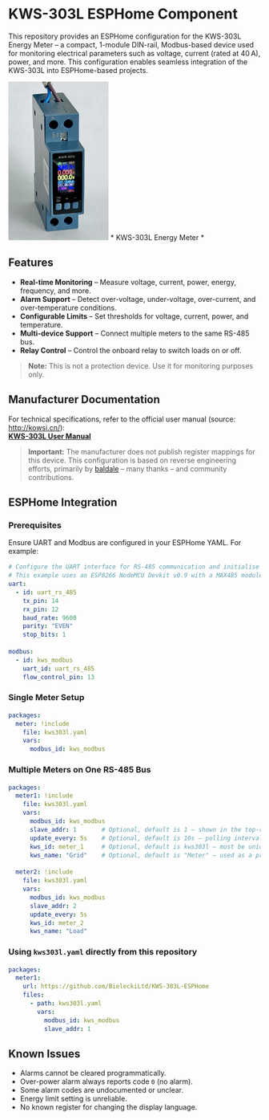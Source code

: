 # KWS-303L ESPHome Component

This repository provides an ESPHome configuration for the KWS-303L Energy Meter – a compact, 1-module DIN-rail, Modbus-based device used for monitoring electrical parameters such as voltage, current (rated at 40 A), power, and more. This configuration enables seamless integration of the KWS-303L into ESPHome-based projects.

<img src="docs/kws-303l.jpg" alt="KWS-303L Energy Meter" width="200">
* KWS-303L Energy Meter *

## Features

- **Real-time Monitoring** – Measure voltage, current, power, energy, frequency, and more.
- **Alarm Support** – Detect over-voltage, under-voltage, over-current, and over-temperature conditions.
- **Configurable Limits** – Set thresholds for voltage, current, power, and temperature.
- **Multi-device Support** – Connect multiple meters to the same RS-485 bus.
- **Relay Control** – Control the onboard relay to switch loads on or off.

> **Note:** This is not a protection device. Use it for monitoring purposes only.

## Manufacturer Documentation

For technical specifications, refer to the official user manual (source: http://kowsi.cn/):  
[**KWS-303L User Manual**](docs/kws-303.pdf)

> **Important:** The manufacturer does not publish register mappings for this device. This configuration is based on reverse engineering efforts, primarily by [baldale](https://github.com/baldale) – many thanks – and community contributions.

## ESPHome Integration

### Prerequisites

Ensure UART and Modbus are configured in your ESPHome YAML. For example:

```yaml
# Configure the UART interface for RS-485 communication and initialise Modbus.
# This example uses an ESP8266 NodeMCU Devkit v0.9 with a MAX485 module.
uart:
  - id: uart_rs_485
    tx_pin: 14
    rx_pin: 12
    baud_rate: 9600
    parity: "EVEN"
    stop_bits: 1

modbus:
  - id: kws_modbus
    uart_id: uart_rs_485
    flow_control_pin: 13
```

### Single Meter Setup

```yaml
packages:
  meter: !include
    file: kws303l.yaml
    vars:
      modbus_id: kws_modbus
```

### Multiple Meters on One RS-485 Bus

```yaml
packages:
  meter1: !include
    file: kws303l.yaml
    vars:
      modbus_id: kws_modbus
      slave_addr: 1       # Optional, default is 1 – shown in the top-right corner of the meter display
      update_every: 5s    # Optional, default is 10s – polling interval
      kws_id: meter_1     # Optional, default is kws303l – must be unique per meter
      kws_name: "Grid"    # Optional, default is "Meter" – used as a prefix for all sensor names

  meter2: !include
    file: kws303l.yaml
    vars:
      modbus_id: kws_modbus
      slave_addr: 2
      update_every: 5s
      kws_id: meter_2
      kws_name: "Load"
```

### Using `kws303l.yaml` directly from this repository

```yaml
packages:
  meter1:
    url: https://github.com/BieleckiLtd/KWS-303L-ESPHome
    files:
      - path: kws303l.yaml
        vars:
          modbus_id: kws_modbus
          slave_addr: 1
```

## Known Issues

- Alarms cannot be cleared programmatically.
- Over-power alarm always reports code `0` (no alarm).
- Some alarm codes are undocumented or unclear.
- Energy limit setting is unreliable.
- No known register for changing the display language.
